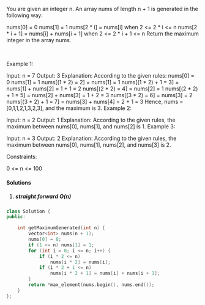 You are given an integer n. An array nums of length n + 1 is generated in the following way:

nums[0] = 0
nums[1] = 1
nums[2 * i] = nums[i] when 2 <= 2 * i <= n
nums[2 * i + 1] = nums[i] + nums[i + 1] when 2 <= 2 * i + 1 <= n
Return the maximum integer in the array nums​​​.

 

Example 1:

Input: n = 7
Output: 3
Explanation: According to the given rules:
  nums[0] = 0
  nums[1] = 1
  nums[(1 * 2) = 2] = nums[1] = 1
  nums[(1 * 2) + 1 = 3] = nums[1] + nums[2] = 1 + 1 = 2
  nums[(2 * 2) = 4] = nums[2] = 1
  nums[(2 * 2) + 1 = 5] = nums[2] + nums[3] = 1 + 2 = 3
  nums[(3 * 2) = 6] = nums[3] = 2
  nums[(3 * 2) + 1 = 7] = nums[3] + nums[4] = 2 + 1 = 3
Hence, nums = [0,1,1,2,1,3,2,3], and the maximum is 3.
Example 2:

Input: n = 2
Output: 1
Explanation: According to the given rules, the maximum between nums[0], nums[1], and nums[2] is 1.
Example 3:

Input: n = 3
Output: 2
Explanation: According to the given rules, the maximum between nums[0], nums[1], nums[2], and nums[3] is 2.
 

Constraints:

0 <= n <= 100


#### Solutions

1. ##### straight forward O(n)

```cpp
class Solution {
public:

    int getMaximumGenerated(int n) {
        vector<int> nums(n + 1);
        nums[0] = 0;
        if (1 <= n) nums[1] = 1;
        for (int i = 0; i <= n; i++) {
            if (i * 2 <= n)
                nums[i * 2] = nums[i];
            if (i * 2 + 1 <= n)
                nums[i * 2 + 1] = nums[i] + nums[i + 1];
        }
        return *max_element(nums.begin(), nums.end());
    }
};

```